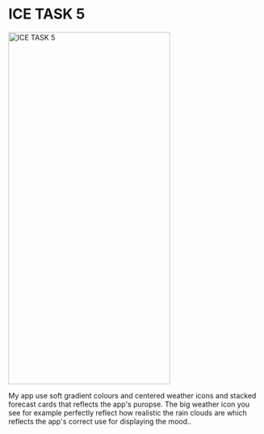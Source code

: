 # ICE TASK 5  

<img width="320" height="697" alt="ICE TASK 5" src="https://github.com/user-attachments/assets/765c73df-bf33-477b-84da-c48e565ea873" />

My app use soft gradient colours and centered weather icons and stacked forecast cards that reflects the app's puropse. The big weather icon you see for example perfectly reflect how realistic the rain clouds are which reflects the app's correct use for displaying the mood..
